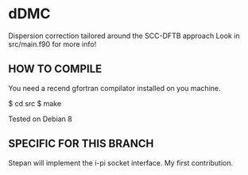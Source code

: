 dDMC
====
Dispersion correction tailored around the SCC-DFTB approach
Look in src/main.f90 for more info!


HOW TO COMPILE
--------------
You need a recend gfortran compilator installed on you machine.

$ cd src
$ make

Tested on Debian 8


SPECIFIC FOR THIS BRANCH
------------------------
Stepan will implement the i-pi socket interface.
My first contribution.